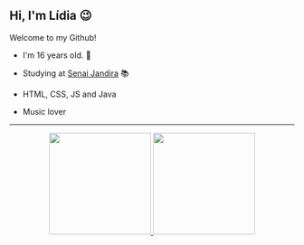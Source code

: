 
## Hi, I'm Lídia :wink:

Welcome to my Github!
- I'm 16 years old. :robot:

-  Studying at <a href="https://jandira.sp.senai.br" target="_blank">Senai Jandira</a> 📚

-  HTML, CSS, JS and Java

-  Music lover

<div align="center"><hr>
  <a href="https://github.com/lidiagaldino">
  <img height="180em" src="https://github-readme-stats.vercel.app/api?username=lidiagaldino&theme=vision-friendly-dark"/> <img height="180em" src="https://github-readme-stats.vercel.app/api/top-langs/?username=lidiagaldino&layout=compact&theme=vision-friendly-dark"/>
  
</div>
